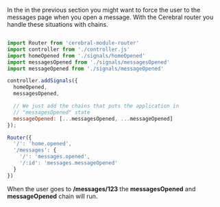 In the in the previous section you might want to force the user to the messages page when you open a message. With the Cerebral router you handle these situations with chains.

```javascript

import Router from 'cerebral-module-router'
import controller from './controller.js'
import homeOpened from './signals/homeOpened'
import messagesOpened from './signals/messagesOpened'
import messageOpened from './signals/messageOpened'

controller.addSignals({
  homeOpened,
  messagesOpened,

  // We just add the chains that puts the application in
  // "messagesOpened" state
  messageOpened: [...messagesOpened, ...messageOpened]
});

Router({
  '/': 'home.opened',
  '/messages': {
    '/': 'messages.opened',
    '/:id': 'messages.messageOpened'
  }
})
```

When the user goes to **/messages/123** the **messagesOpened** and **messageOpened** chain will run.
